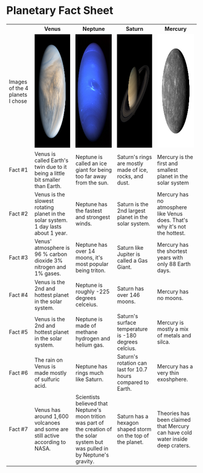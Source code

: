 <!DOCTYPE html>
<html lang="en">
<head>
  <meta charset="utf-8">
  <title>Planet Information</title>
  <link rel="stylesheet" href="css/style.css">
</head>
<body>
  <div class="header">
    <h1>Planetary Fact Sheet</h1>
	</div>
  <table id="planets">
    <tr>
      <th></th>
      <th>Venus</th>
      <th>Neptune</th>
      <th>Saturn</th>
      <th>Mercury</th>
    </tr>
    <tr>
      <td>Images of the 4 planets I chose</td>
      <td><img src="images/planet_1.png" height="300" width="320" alt="Venus"></td>
      <td><img src="images/planet_2.png" height="300" width="400" alt="Neptune"></td>
      <td><img src="images/planet_3.png" height="300" width="320" alt="Saturn"></td>
      <td><img src="images/planet_4.png" height="300" width="320" alt="Mercury"></td>
    </tr>
    <tr>
      <td>Fact #1</td>
      <td>Venus is called Earth's twin due to it being a little bit smaller than Earth.</td>
      <td>Neptune is called an ice giant for being too far away from the sun.</td>
      <td>Saturn's rings are mostly made of ice, rocks, and dust.</td>
      <td>Mercury is the first and smallest planet in the solar system </td>
    </tr>
    <tr>
      <td>Fact #2</td>
      <td>Venus is the slowest rotating planet in the solar system. 1 day lasts about 1 year.</td>
      <td>Neptune has the fastest and strongest winds.</td>
      <td>Saturn is the 2nd largest planet in the solar system.</td>
      <td>Mercury has no atmosphere like Venus does. That's why it's not the hottest.</td>
    </tr>
    <tr>
      <td>Fact #3</td>
      <td>Venus' atmosphere is 96 % carbon dioxide 3% nitrogen and 1% gases.</td>
      <td>Neptune has over 14 moons, it's most popular being triton.</td>
      <td>Saturn like Jupiter is called a Gas Giant.</td>
      <td>Mercury has the shortest years with only 88 Earth days.</td>
    </tr>
    <tr>
      <td>Fact #4</td>
      <td>Venus is the 2nd and hottest planet in the solar system.</td>
      <td>Neptune is roughly -225 degrees celceius.</td>
      <td>Saturn has over 146 moons.</td>
      <td>Mercury has no moons.</td>
    </tr>
    <tr>
      <td>Fact #5</td>
      <td>Venus is the 2nd and hottest planet in the solar system.</td>
      <td>Neptune is made of methane hydrogen and helium gas.</td>
      <td>Saturn's surface temperature is -180 degrees celcius.</td>
      <td>Mercury is mostly a mix of metals and silca.</td>
    </tr>
    <tr>
      <td>Fact #6</td>
      <td>The rain on Venus is made mostly of sulfuric acid.</td>
      <td>Neptune has rings much like Saturn.</td>
      <td>Saturn's rotation can last for 10.7 hours compared to Earth.</td>
      <td>Mercury has a very thin exoshphere.</td>
    </tr>
    <tr>
      <td>Fact #7</td>
      <td>Venus has around 1,600 volcanoes and some are still active according to NASA.</td>
      <td>Scientists believed that Neptune's moon trition was part of the creation of the solar system but was pulled in by Neptune's gravity.</td>
      <td>Saturn has a hexagon shaped storm on the top of the planet.</td>
      <td>Theories has been claimed that Mercury can have cold water inside deep craters.</td>
    </tr>
  </table>
</body>
